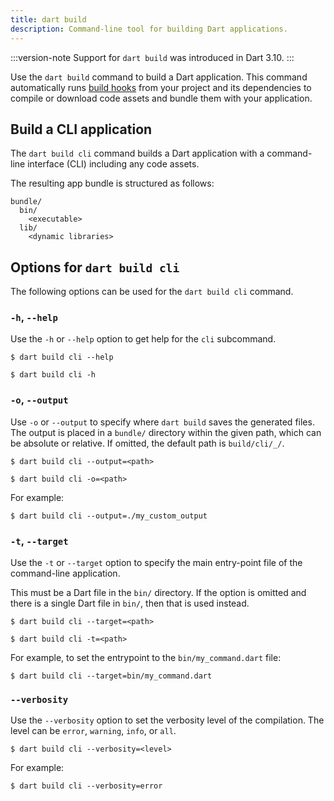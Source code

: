 ```yaml
---
title: dart build
description: Command-line tool for building Dart applications.
---
```


:::version-note
Support for `dart build` was introduced in Dart 3.10.
:::

Use the `dart build` command to build a Dart application.
This command automatically runs [build hooks](/tools/hooks) 
from your project and its dependencies to compile or download 
code assets and bundle them with your application.


## Build a CLI application 

The `dart build cli` command
builds a Dart application with a command-line interface (CLI)
including any code assets.

The resulting app bundle is structured as follows:

```plaintext
bundle/
  bin/
    <executable>
  lib/
    <dynamic libraries>
```

## Options for `dart build cli`

The following options can be used for the `dart build cli` command. 

### `-h`, `--help`

Use the `-h` or `--help` option to get help for the `cli` subcommand.

```console
$ dart build cli --help
```

```console
$ dart build cli -h
```


### `-o`, `--output`

Use `-o` or `--output` to specify where `dart build` saves 
the generated files. The output is placed in a `bundle/` directory 
within the given path, which can be absolute or relative. 
If omitted, the default path is `build/cli/_/`.

```console
$ dart build cli --output=<path>
```

```console
$ dart build cli -o=<path>
```

For example:
```console
$ dart build cli --output=./my_custom_output
```


### `-t`, `--target`

Use the `-t` or `--target` option to specify the main entry-point 
file of the command-line application.

This must be a Dart file in the `bin/` directory. 
If the option is omitted and there is a single 
Dart file in `bin/`, then that is used instead.

```console
$ dart build cli --target=<path>
```

```console
$ dart build cli -t=<path>
```

For example, to set the entrypoint to the `bin/my_command.dart` file:

```console
$ dart build cli --target=bin/my_command.dart
```

### `--verbosity`

Use the `--verbosity` option to set the verbosity level of the compilation.
The level can be `error`, `warning`, `info`, or `all`.

```console
$ dart build cli --verbosity=<level>
```

For example:
```console
$ dart build cli --verbosity=error
```


[Global options]: /tools/pub/cmd#global-options